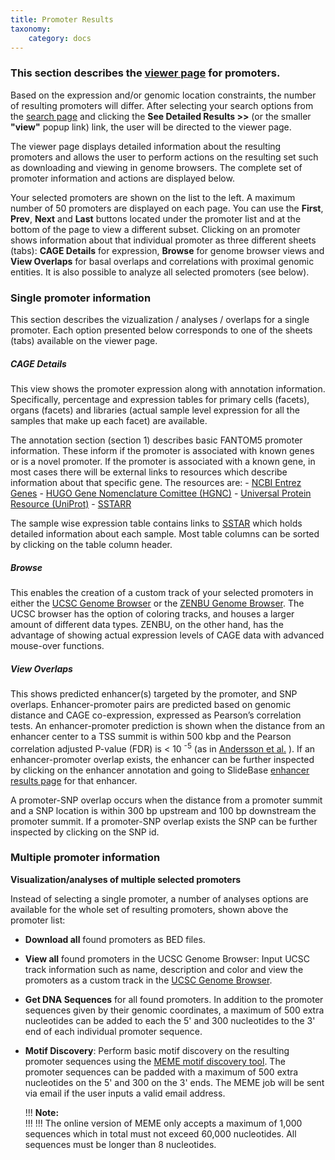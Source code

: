 ```yaml
---
title: Promoter Results
taxonomy:
    category: docs
---
```


### This section describes the [viewer page](http://slidebase.binf.ku.dk/human_promoters/results) for promoters. 

Based on the expression and/or genomic location constraints, the number of resulting promoters will differ. After selecting your search options from the [search page](http://slidebase.binf.ku.dk/docs/human_promoters/selector) and clicking the **See Detailed Results >>**  (or the smaller **"view"** popup link) link, the user will be directed to the viewer page. 

The viewer page displays detailed information about the resulting promoters and allows the user to perform actions on the resulting set such as downloading and viewing in genome browsers.  The complete set of promoter information and actions are displayed below.

Your selected promoters are shown on the list to the left. A maximum number of 50 promoters are displayed on each page. You can use the **First**, **Prev**, **Next** and **Last** buttons located under the promoter list and at the bottom of the page to view a different subset. Clicking on an promoter shows information about that individual promoter as three different sheets (tabs): **CAGE Details** for expression, **Browse** for genome browser views and **View Overlaps** for basal overlaps and correlations with proximal genomic entities. It is also possible to analyze all selected promoters (see below). 


### Single promoter information

This section describes the vizualization / analyses / overlaps for a single promoter. Each option presented below corresponds to one of the sheets (tabs) available on the viewer page. 

##### CAGE Details
This view shows the promoter expression along with annotation information. Specifically, percentage and expression tables for primary cells (facets), organs (facets) and libraries (actual sample level expression for all the samples that make up each facet) are available. 

The annotation section (section 1) describes basic FANTOM5 promoter information. These inform if the promoter is associated with known genes or is a novel promoter. If the promoter is associated with a known gene, in most cases there will be external links to resources which describe information about that specific gene. The resources are: 
    - [NCBI Entrez Genes](http://www.ncbi.nlm.nih.gov/gene) 
    - [HUGO Gene Nomenclature Comittee (HGNC)](http://www.genenames.org/)
    - [Universal Protein Resource (UniProt)](http://www.uniprot.org/uniprot/)
    - [SSTARR](http://fantom.gsc.riken.jp/5/sstar/)


The sample wise expression table contains links to [SSTAR](http://fantom.gsc.riken.jp/5/sstar/) which holds detailed information about each sample. Most table columns can be sorted by clicking on the table column header.

##### Browse
This enables the creation of a custom track of your selected promoters in either the [UCSC Genome Browser](http://genome.ucsc.edu/) or the [ZENBU Genome Browser](http://fantom.gsc.riken.jp/zenbu/).  The UCSC browser has the option of coloring tracks, and houses a larger amount of different data types. ZENBU, on the other hand, has the advantage of showing actual expression levels of CAGE data with advanced mouse-over functions. 


##### View Overlaps
This shows predicted enhancer(s) targeted by the promoter, and SNP overlaps.  Enhancer-promoter pairs are predicted based on genomic distance and CAGE co-expression, expressed as Pearson’s correlation tests. An enhancer-promoter prediction is shown when the distance from an enhancer center to a TSS summit is within 500 kbp and the Pearson correlation adjusted P-value (FDR) is < 10 <sup>-5</sup> (as in [Andersson et al.](http://dx.doi.org/doi:10.1038/nature12787) ). If an enhancer-promoter overlap exists, the enhancer can be further inspected by clicking on the enhancer annotation and going to SlideBase [enhancer results page](http://slidebase.binf.ku.dk/docs/human_enhancers/results) for that enhancer. 

A promoter-SNP overlap occurs when the distance from a promoter summit and a SNP location is within 300 bp upstream and 100 bp downstream the promoter summit.  If a promoter-SNP overlap exists the SNP can be further inspected by clicking on the SNP id.


### Multiple promoter information

**Visualization/analyses of multiple selected promoters**

Instead of selecting a single promoter, a number of analyses options are available for the whole set of resulting promoters, shown above the promoter list:



+ **Download all** found promoters as BED files.

+ **View all** found promoters in the UCSC Genome Browser: Input UCSC track information such as name, description and color and view the promoters as a custom track in the [UCSC Genome Browser](http://genome.ucsc.edu).

+ **Get DNA Sequences** for all found promoters. In addition to the promoter sequences given by their genomic coordinates, a maximum of 500 extra nucleotides can be added to each the 5' and 300 nucleotides to the 3' end of each individual promoter sequence.

+ **Motif Discovery**: Perform basic motif discovery on the resulting promoter sequences using the [MEME motif discovery tool](http://meme-suite.org/). The promoter sequences can be padded with a maximum of 500 extra nucleotides on the 5' and 300 on the 3' ends. The MEME job will be sent via email if the user inputs a valid email address.

    !!! <i class="fa fa-exclamation-circle"></i> **Note:**  
    !!!
    !!! The online version of MEME only accepts a maximum of 1,000 sequences which in total must not exceed 60,000 nucleotides.  All sequences must be longer than 8 nucleotides.

